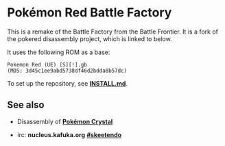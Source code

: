 # Pokémon Red Battle Factory

This is a remake of the Battle Factory from the Battle Frontier.  It is a fork of the pokered disassembly project, which is linked to below.

It uses the following ROM as a base:

	Pokemon Red (UE) [S][!].gb
	(MD5: 3d45c1ee9abd5738df46d2bdda8b57dc)

To set up the repository, see [**INSTALL.md**](INSTALL.md).


## See also

* Disassembly of [**Pokémon Crystal**](https://github.com/kanzure/pokecrystal)

* irc: **nucleus.kafuka.org** [**#skeetendo**](https://kiwiirc.com/client/irc.nolimitzone.com/?#skeetendo)

